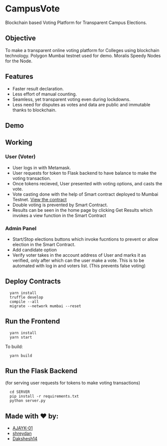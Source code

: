 # CampusVote

Blockchain based Voting Platform for Transparent Campus Elections.

## Objective

To make a transparent online voting platform for Colleges using blockchain technology.
Polygon Mumbai testnet used for demo. 
Moralis Speedy Nodes for the Node.

## Features 

- Faster result declaration.
- Less effort of manual counting.
- Seamless, yet transparent voting even during lockdowns.
- Less need for disputes as votes and data are public and immutable thanks to blockchain.

## Demo

## Working

### User (Voter)
- User logs in with Metamask.
- User requests for token to Flask backend to have balance to make the voting transaction.
- Once tokens recieved, User presented with voting options, and casts the vote.
- Vote casting done with the help of Smart contract deployed to Mumbai Testnet. [View the contract](https://mumbai.polygonscan.com/address/0x06B6C88DBF798608b6be25B05BFd593244bA3360)
- Double voting is prevented by Smart Contract.
- Results can be seen in the home page by clicking Get Results which invokes a view function in the Smart Contract

### Admin Panel
- Start/Stop elections buttons which invoke fucntions to prevent or allow election in the Smart Contract.
- Add candidate option
- Verify voter takes in the account address of User and marks it as verified, only after which can the user make a vote. This is to be automated with log in and voters list. (This prevents false voting)


## Deploy Contracts

```
  yarn install
  truffle develop
  compile --all
  migrate --network mumbai --reset
```

## Run the Frontend

```
  yarn install
  yarn start
```

To build:

```
  yarn build
 ```

## Run the Flask Backend 
(for serving user requests for tokens to make voting transactions)
```
  cd SERVER
  pip install -r requirements.txt
  python server.py
```


## Made with ❤️ by:

- [AJAYK-01](https://github.com/AJAYK-01)
- [shreydan](https://github.com/shreydan)
- [Dakshesh14](https://github.com/Dakshesh14)

